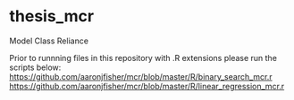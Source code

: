 # thesis_mcr
Model Class Reliance


Prior to runnning files in this repository with .R extensions please run the scripts below:
https://github.com/aaronjfisher/mcr/blob/master/R/binary_search_mcr.r
https://github.com/aaronjfisher/mcr/blob/master/R/linear_regression_mcr.r
